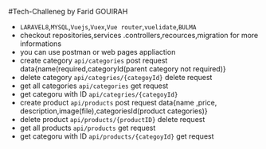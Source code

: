 #Tech-Challeneg by Farid GOUIRAH
* ```LARAVEL8```,```MYSQL```,```Vuejs```,```Vuex```,```Vue router```,```vuelidate```,```BULMA```
* checkout repositories,services .controllers,recources,migration for more informations
* you can use postman or web pages appliaction
* create category  ```api/categories``` post request data{name(required,categoryId(parent category not required)} 
* delete category ```api/categries/{categoyId}``` delete request
* get all categories ```api/categories``` get request
* get categoru with ID  ```api/categries/{categoyId}```
* create product  ```api/products``` post request data{name ,price, description,image(file),categoriesId(product categories)} 
* delete product ```api/products/{productID}``` delete request
* get all products ```api/products``` get request
* get categoru with ID  ```api/products/{categoyId}``` get request
